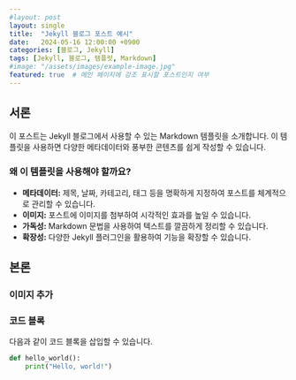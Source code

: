 ```yaml
---
#layout: post
layout: single
title:  "Jekyll 블로그 포스트 예시"
date:   2024-05-16 12:00:00 +0900
categories: [블로그, Jekyll]
tags: [Jekyll, 블로그, 템플릿, Markdown]
#image: "/assets/images/example-image.jpg"
featured: true  # 메인 페이지에 강조 표시할 포스트인지 여부
---
```




## 서론

이 포스트는 Jekyll 블로그에서 사용할 수 있는 Markdown 템플릿을 소개합니다. 이 템플릿을 사용하면 다양한 메타데이터와 풍부한 콘텐츠를 쉽게 작성할 수 있습니다.

### 왜 이 템플릿을 사용해야 할까요?

- **메타데이터:** 제목, 날짜, 카테고리, 태그 등을 명확하게 지정하여 포스트를 체계적으로 관리할 수 있습니다.
- **이미지:** 포스트에 이미지를 첨부하여 시각적인 효과를 높일 수 있습니다.
- **가독성:** Markdown 문법을 사용하여 텍스트를 깔끔하게 정리할 수 있습니다.
- **확장성:** 다양한 Jekyll 플러그인을 활용하여 기능을 확장할 수 있습니다.

## 본론

### 이미지 추가


### 코드 블록

다음과 같이 코드 블록을 삽입할 수 있습니다.

```python
def hello_world():
    print("Hello, world!")
```

